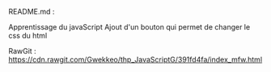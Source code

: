 README.md :

Apprentissage du javaScript
Ajout d'un bouton qui permet de changer le css du html


RawGit : https://cdn.rawgit.com/Gwekkeo/thp_JavaScriptG/391fd4fa/index_mfw.html

